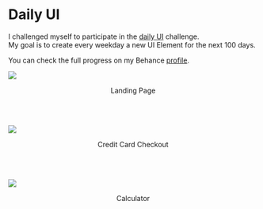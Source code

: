 # Daily UI

I challenged myself to participate in the <a href="http://www.dailyui.co" target="_blank">daily UI</a> challenge. </br>
My goal is to create every weekday a new UI Element for the next 100 days.

You can check the full progress on my Behance <a href="https://www.behance.net/gallery/57148087/Daily-UI" target="_blank">profile</a>.
<br/>

![](https://mir-s3-cdn-cf.behance.net/project_modules/fs/40585b57148087.59cd4726b8d28.png)
<p align="center">
  Landing Page
</p>
<br/>
<br/>

![](https://mir-s3-cdn-cf.behance.net/project_modules/fs/52924857148087.59ce919d1cbf7.png)
<p align="center">
  Credit Card Checkout
</p>
<br/>
<br/>

![](https://mir-s3-cdn-cf.behance.net/project_modules/fs/bae78857148087.59ce919d1cfc8.png)
<p align="center">
  Calculator
</p>
<br/>
<br/>
